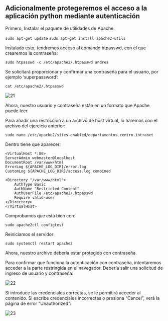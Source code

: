 <h2>Adicionalmente protegeremos el acceso a la aplicación python mediante autenticación</h2>
Primero,  Instalar el paquete de utilidades de Apache:

```sudo apt-get update```
```sudo apt-get install apache2-utils```

Instalado esto, tendremos acceso al comando htpasswd, con el que crearemos la contraseña:

```sudo htpasswd -c /etc/apache2/.htpasswd andrea```

Se solicitará proporcionar y confirmar una contraseña para el usuario, por ejemplo ‘superpassword’:

```cat /etc/apache2/.htpasswd```

![21](IMAGENES/21.png)

Ahora, nuestro usuario y contraseña están en un formato que Apache puede leer.

Para añadir una restricción a un archivo de host virtual, lo haremos con el archivo del ejercicio anterior:

```sudo nano /etc/apache2/sites-enabled/departamentos.centro.intranet```

Dentro tiene que aparecer:
  ```
  <VirtualHost *:80>
  ServerAdmin webmaster@localhost
  DocumentRoot /var/www/html
  ErrorLog ${APACHE_LOG_DIR}/error.log
  CustomLog ${APACHE_LOG_DIR}/access.log combined

  <Directory "/var/www/html">
      AuthType Basic
      AuthName "Restricted Content"
      AuthUserFile /etc/apache2/.htpasswd
      Require valid-user
  </Directory>
</VirtualHost>
  ```

Comprobamos que está bien con: 

```sudo apache2ctl configtest```

Reiniciamos el servidor: 

```sudo systemctl restart apache2```

Ahora, nuestro archivo debería estar protegido con contraseña.

Para confirmar que funciona la autenticación con contraseña, intentaremos acceder a la parte restringida en el navegador. Debería salir una solicitud de ingreso de usuario y contraseña:

![22](IMAGENES/22.png)

Si introduce las credenciales correctas, se le permitirá acceder al contenido. Si escribe credenciales incorrectas o presiona “Cancel”, verá la página de error “Unauthorized”:

![23](IMAGENES/23.png)


